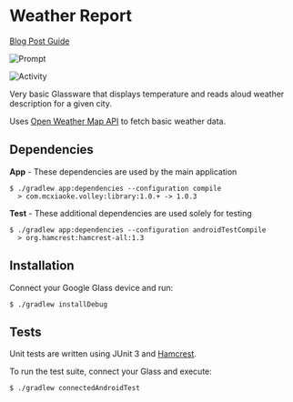 # Weather Report

[Blog Post Guide](http://blog.markfayngersh.com/glassware-getting-started-developing-native-apps-for-google-glass)

![Prompt](https://dl.dropboxusercontent.com/s/syrqacnuf3a8t3s/Screenshot%202014-04-19%2019.40.46.png?dl=1&token_hash=AAHYp98qd1dqAhM8dlp1CtEQh-Mv_TJ-d30B10_NFlII6Q)

![Activity](https://dl.dropboxusercontent.com/s/lnkl46m2imtsl4k/Screenshot%202014-04-19%2019.40.55.png?dl=1&token_hash=AAHT2VKIzr-Onq7xSCtDu3XUfDqcFt_TzfYCqpmhA9tQbA)

Very basic Glassware that displays temperature and reads aloud weather description for a given city.

Uses [Open Weather Map API](http://openweathermap.org/API) to fetch basic weather data.

## Dependencies

**App** - These dependencies are used by the main application

    $ ./gradlew app:dependencies --configuration compile
      > com.mcxiaoke.volley:library:1.0.+ -> 1.0.3

**Test** - These additional dependencies are used solely for testing

    $ ./gradlew app:dependencies --configuration androidTestCompile
      > org.hamcrest:hamcrest-all:1.3

## Installation

Connect your Google Glass device and run:

    $ ./gradlew installDebug

## Tests

Unit tests are written using JUnit 3 and [Hamcrest](https://github.com/hamcrest/JavaHamcrest).

To run the test suite, connect your Glass and execute:

    $ ./gradlew connectedAndroidTest
